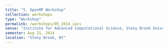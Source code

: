 ```yaml
---
title: "5. OpenMP Workshop"
collection: workshops
type: "Workshop"
permalink: /workshops/05_2014_iacs
venue: "Institute for Advanced Computational Science, Stony Brook University"
semester: Aug 21, 2014
location: "Stony Brook, NY"
---
```


